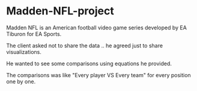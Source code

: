 # Madden-NFL-project
Madden NFL is an American football video game series developed by EA Tiburon for EA Sports.

The client asked not to share the data .. he agreed just to share visualizations.

He wanted to see some comparisons using equations he provided.

The comparisons was like "Every player VS Every team" for every position one by one.
